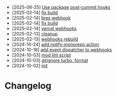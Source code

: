 - [2025-06-25] [Use package post-commit hooks](https://github.com/RubricLab/webhooks/commit/ecf7b1268171327a21232e6e142048a34bd2410a)
- [2025-02-14] [fix build](https://github.com/RubricLab/webhooks/commit/b61b6a6c3f6177a4fc2308399dc569f86c389cff)
- [2025-02-14] [brex webhook](https://github.com/RubricLab/webhooks/commit/2317b1182def818cde52e02ce2b093188a47b1b0)
- [2025-02-14] [fix build](https://github.com/RubricLab/webhooks/commit/e784e216673eaea4d6845ffe123ce55634913d93)
- [2025-02-14] [vercel webhooks](https://github.com/RubricLab/webhooks/commit/67290cf952b7d72cce1da5964ee4f2eee0c20fa3)
- [2025-02-13] [cleanup](https://github.com/RubricLab/webhooks/commit/13bfd2b39e63450c109c8d605ad51833f7fecb14)
- [2025-02-13] [webhooks rebuild](https://github.com/RubricLab/webhooks/commit/ea047b89e838af0dcfb68f809452b12498dd35c3)
- [2024-10-24] [add notify-monorepo action](https://github.com/RubricLab/webhooks/commit/f024b01c6cccbe677c6f4ef6728756c67f090900)
- [2024-10-18] [add event dispatcher to webhooks](https://github.com/RubricLab/webhooks/commit/069e76931da1bd49f05ab27cd6119ffec94a0c8c)
- [2024-10-03] [mod lint script](https://github.com/RubricLab/webhooks/commit/ebf8bf9d4ededf1abfb6ff88e0c34142af03f869)
- [2024-10-03] [gitignore turbo, format](https://github.com/RubricLab/webhooks/commit/607dfed6ed945bb02ff9fb56e6755c6b826c5ddc)
- [2024-10-02] [init](https://github.com/RubricLab/webhooks/commit/fa8f2f83d7cbc48865f343e7af69fd7fa8ec2d37)
# Changelog

